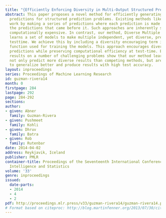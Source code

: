 ```yaml
---
title: "{Efficiently Enforcing Diversity in Multi-Output Structured Prediction}"
abstract: This paper proposes a novel method for efficiently generating multiple diverse
  predictions for structured prediction problems. Existing methods like SDPPs or DivMBest
  work by making a series of predictions where each prediction is made after considering
  the predictions that came before it. Such approaches are inherently sequential and
  computationally expensive. In contrast, our method, Diverse Multiple Choice Learning,
  learns a set of models to make multiple independent, yet diverse, predictions at
  testtime. We achieve this by including a diversity encouraging term in the loss
  function used for training the models. This approach encourages diversity in the
  predictions while preserving computational efficiency at test-time. Experimental
  results on a number of challenging problems show that our method learns models that
  not only predict more diverse results than competing methods, but are also able
  to generalize better and produce results with high test accuracy.
layout: inproceedings
series: Proceedings of Machine Learning Research
id: guzman-rivera14
month: 0
firstpage: 284
lastpage: 292
page: 284-292
sections: 
author:
- given: Abner
  family: Guzman-Rivera
- given: Pushmeet
  family: Kohli
- given: Dhruv
  family: Batra
- given: Rob
  family: Rutenbar
date: 2014-04-02
address: Reykjavik, Iceland
publisher: PMLR
container-title: Proceedings of the Seventeenth International Conference on Artificial
  Intelligence and Statistics
volume: '33'
genre: inproceedings
issued:
  date-parts:
  - 2014
  - 4
  - 2
pdf: http://proceedings.mlr.press/v33/guzman-rivera14/guzman-rivera14.pdf
# Format based on citeproc: http://blog.martinfenner.org/2013/07/30/citeproc-yaml-for-bibliographies/
---
```

